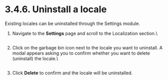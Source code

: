 # 3.4.6. Uninstall a locale

Existing locales can be uninstalled through the Settings module.

1.  Navigate to the **Settings** page and scroll to the Localization section.\


    <figure><img src="https://lh3.googleusercontent.com/HE1kygeqggqfJjyrIHusmFIPUZTJCCY1pc15zaHw9uj1uMjySBZL92VxIbRyarQe5I2zUjXZAyFdQP0LZ7fsqTVx3zatB62NSL0PCMCBmyAkWnWyrO5-9CFwtCRgcjtMcC697JVdjBuNT8Zw3l6rshKBIyXu5sKJX-E1Cf8BwHo3H6_4K66b-ChJKw" alt=""><figcaption></figcaption></figure>
2.  Click on the garbage bin icon next to the locale you want to uninstall. A modal appears asking you to confirm whether you want to delete (uninstall) the locale.\


    <figure><img src="https://lh3.googleusercontent.com/lTTvF0-zTfRlzuZYCYlnC6SXhURqlziFVN3okI8HQTqt5XIR3toDzYErpJ9_oJ8_5QS4o91ouz2UtH5Mf9_ljYSLWyAGt6eKFVExhGzVcuCtvAjaJvPFyJ7yRNvAGmKbwdVz9g9olLW6bGc6b4c2NCipgWgtsQdK3GjyxEsyhCSvNCJi4tqmWuNDbw" alt=""><figcaption></figcaption></figure>
3. Click **Delete** to confirm and the locale will be uninstalled.
